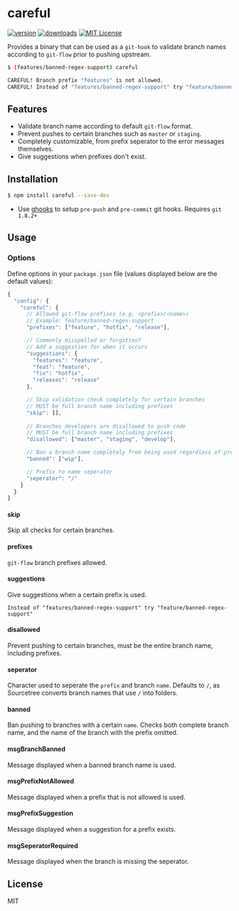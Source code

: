 # careful

[![version](https://img.shields.io/npm/v/careful.svg?style=flat-square)](http://npm.im/careful)
[![downloads](https://img.shields.io/npm/dm/careful.svg?style=flat-square)](http://npm-stat.com/charts.html?package=careful)
[![MIT License](https://img.shields.io/npm/l/careful.svg?style=flat-square)](http://opensource.org/licenses/MIT)

Provides a binary that can be used as a `git-hook` to validate branch names according to `git-flow` prior to pushing upstream. 

```sh
$ (features/banned-regex-support) careful

CAREFUL! Branch prefix "features" is not allowed.
CAREFUL! Instead of "features/banned-regex-support" try "feature/banned-regex-support".
```

## Features

- Validate branch name according to default `git-flow` format.
- Prevent pushes to certain branches such as `master` or `staging`.
- Completely customizable, from prefix seperator to the error messages themselves.
- Give suggestions when prefixes don't exist.

## Installation

```sh
$ npm install careful --save-dev
```

- Use [ghooks](http://npm.im/ghooks) to setup `pre-push` and `pre-commit` git hooks. Requires `git 1.8.2+`

## Usage

### Options

Define options in your `package.json` file (values displayed below are the default values):

```javascript
{
  "config": {
    "careful": {
      // Allowed git-flow prefixes (e.g. <prefix>/<name>)
      // Example: feature/banned-regex-support
      "prefixes": ["feature", "hotfix", "release"],

      // Commonly misspelled or forgotten?
      // Add a suggestion for when it occurs
      "suggestions": {
        "features": "feature",
        "feat": "feature",
        "fix": "hotfix",
        "releases": "release"
      },

      // Skip validation check completely for certain branches
      // MUST be full branch name including prefixes
      "skip": [],
      
      // Branches developers are disallowed to push code
      // MUST be full branch name including prefixes
      "disallowed": ["master", "staging", "develop"],

      // Ban a branch name completely from being used regardless of prefix
      "banned": ["wip"],

      // Prefix to name seperator
      "seperator": "/"
    }
  }
}
```

#### skip

Skip all checks for certain branches.

#### prefixes

`git-flow` branch prefixes allowed. 

#### suggestions

Give suggestions when a certain prefix is used.

```
Instead of "features/banned-regex-support" try "feature/banned-regex-support"
```

#### disallowed

Prevent pushing to certain branches, must be the entire branch name, including prefixes.

#### seperator

Character used to seperate the `prefix` and branch `name`. Defaults to `/`, as Sourcetree converts branch names that use `/` into folders.

#### banned

Ban pushing to branches with a certain `name`. Checks both complete branch name, and the name of the branch with the prefix omitted.

#### msgBranchBanned

Message displayed when a banned branch name is used.

#### msgPrefixNotAllowed

Message displayed when a prefix that is not allowed is used.

#### msgPrefixSuggestion

Message displayed when a suggestion for a prefix exists.

#### msgSeperatorRequired

Message displayed when the branch is missing the seperator.

## License

MIT